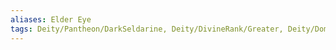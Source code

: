```yaml
---
aliases: Elder Eye
tags: Deity/Pantheon/DarkSeldarine, Deity/DivineRank/Greater, Deity/Domain/War, Alignment/CE
---
```


